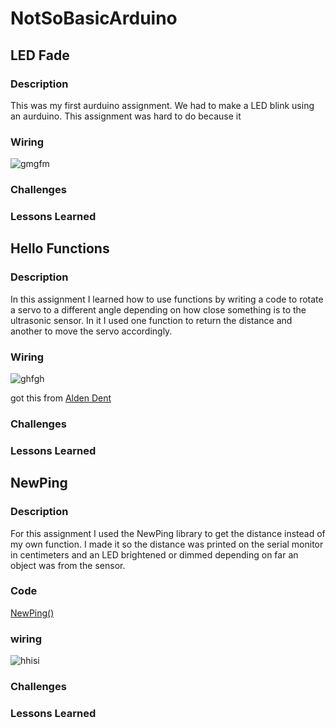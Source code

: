 # NotSoBasicArduino
## LED Fade
### Description
This was my first aurduino assignment. We had to make a LED blink using an aurduino. This assignment was hard to do because it 

### Wiring
![gmgfm](https://github.com/mbjones73/Basic-CAD/blob/master/media/ledfade.PNG)
### Challenges

### Lessons Learned

## Hello Functions
### Description
In this assignment I learned how to use functions by writing a code to rotate a servo to a different angle depending on how close something is to the ultrasonic sensor. In it I used one function to return the distance and another to move the servo accordingly.
### Wiring
![ghfgh](https://github.com/mbjones73/Basic-CAD/blob/master/media/hellofunctions.PNG)

got this from [Alden Dent](https://github.com/adent11)
### Challenges

### Lessons Learned


## NewPing
### Description
For this assignment I used the NewPing library to get the distance instead of my own function. I made it so the distance was printed on the serial monitor in centimeters and an LED brightened or dimmed depending on far an object was from the sensor.
### Code
[NewPing()](https://github.com/mbjones73/NotSoBasicArduino/blob/master/NewPing/NewPing.ino)
### wiring
![hhisi](https://github.com/mbjones73/Basic-CAD/blob/master/media/NewPing.PNG)
### Challenges

### Lessons Learned
